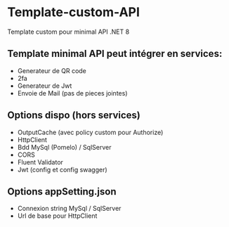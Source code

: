 # Template-custom-API

Template custom pour minimal API .NET 8

## Template minimal API peut intégrer en services:
- Generateur de QR code
- 2fa
- Generateur de Jwt
- Envoie de Mail (pas de pieces jointes)

## Options dispo (hors services)
- OutputCache (avec policy custom pour Authorize)
- HttpClient
- Bdd MySql (Pomelo) / SqlServer
- CORS
- Fluent Validator
- Jwt (config et config swagger)

## Options appSetting.json
- Connexion string MySql / SqlServer
- Url de base pour HttpClient
